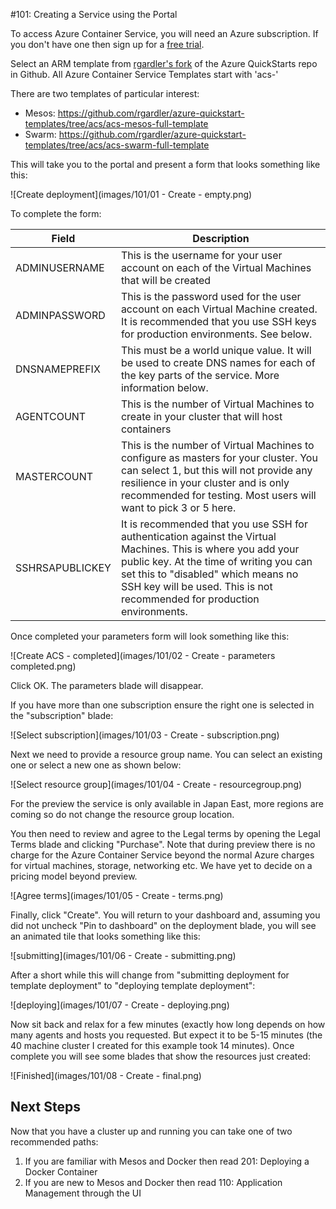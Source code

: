 #101: Creating a Service using the Portal
 
To access Azure Container Service, you will need an Azure subscription. If you don't have one then sign up for a [free trial](http://www.windowsazure.com/en-us/pricing/free-trial/?WT.mc_id=AA4C1C935).
 
Select an ARM template from  [rgardler's fork](https://github.com/rgardler/azure-quickstart-templates) of the Azure QuickStarts repo in Github. All Azure Container Service Templates start with 'acs-'
 
There are two templates of particular interest:
 
* Mesos: https://github.com/rgardler/azure-quickstart-templates/tree/acs/acs-mesos-full-template
* Swarm: https://github.com/rgardler/azure-quickstart-templates/tree/acs/acs-swarm-full-template
 
This will take you to the portal and present a form that looks something like this:
 
 ![Create deployment](images/101/01 - Create - empty.png)
 
To complete the form:

Field           | Description
----------------|-----------
ADMINUSERNAME   | This is the username for your user account on each of the Virtual Machines that will be created
ADMINPASSWORD   | This is the password used for the user account on each Virtual Machine created. It is recommended that you use SSH keys for production environments. See below.
DNSNAMEPREFIX   | This must be a world unique value. It will be used to create DNS names for each of the key parts of the service. More information below.
AGENTCOUNT      | This is the number of Virtual Machines to create in your cluster that will host containers
MASTERCOUNT     | This is the number of Virtual Machines to configure as masters for your cluster. You can select 1, but this will not provide any resilience in your cluster and is only recommended for testing. Most users will want to pick 3 or 5 here.
SSHRSAPUBLICKEY	| It is recommended that you use SSH for authentication against the Virtual Machines. This is where you add your public key. At the time of writing you can set this to "disabled" which means no SSH key will be used. This is not recommended for production environments.
 
Once completed your parameters form will look something like this:
 
 ![Create ACS - completed](images/101/02 - Create - parameters completed.png)
 
 
Click OK. The parameters blade will disappear.
 
If you have more than one subscription ensure the right one is selected in the "subscription" blade:
 
 ![Select subscription](images/101/03 - Create - subscription.png)	
 
Next we need to provide a resource group name. You can select an existing one or select a new one as shown below:
 
![Select resource group](images/101/04 - Create - resourcegroup.png) 
 
For the preview the service is only available in Japan East, more regions are coming so do not  change the resource group location.
 
You then need to review and agree to the Legal terms by opening the Legal Terms blade and clicking "Purchase". Note that during preview there is no charge for the Azure Container Service beyond the normal Azure charges for virtual machines, storage, networking etc. We have yet to decide on a pricing model beyond preview.
 
 ![Agree terms](images/101/05 - Create - terms.png)
 
Finally, click "Create". You will return to your dashboard and, assuming you did not uncheck "Pin to dashboard" on the deployment blade, you will see an animated tile that looks something like this:

![submitting](images/101/06 - Create - submitting.png) 
 
After a short while this will change from "submitting deployment for template deployment" to "deploying template deployment":
 
![deploying](images/101/07 - Create - deploying.png) 
 
Now sit back and relax for a few minutes (exactly how long depends on how many agents and hosts you requested. But expect it to be 5-15 minutes (the 40 machine cluster I created for this example took 14 minutes). Once complete you will see some blades that show the resources just created:
 
![Finished](images/101/08 - Create - final.png) 
 
## Next Steps
 
Now that you have a cluster up and running you can take one of two recommended paths:
 
1.	If you are familiar with Mesos and Docker then read 201: Deploying a Docker Container
2.	If you are new to Mesos and Docker then read 110: Application Management through the UI
 
 

